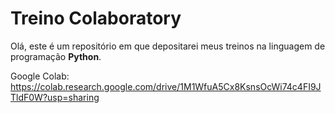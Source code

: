# Treino Colaboratory

Olá, este é um repositório em que depositarei meus treinos na linguagem de programação  **Python**.

Google Colab: https://colab.research.google.com/drive/1M1WfuA5Cx8KsnsOcWi74c4FI9JTldF0W?usp=sharing
